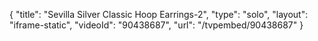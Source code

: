 {
    "title": "Sevilla Silver Classic Hoop Earrings-2",
    "type": "solo",
    "layout": "iframe-static",
    "videoId": "90438687",
    "url": "\/tvpembed\/90438687"
}